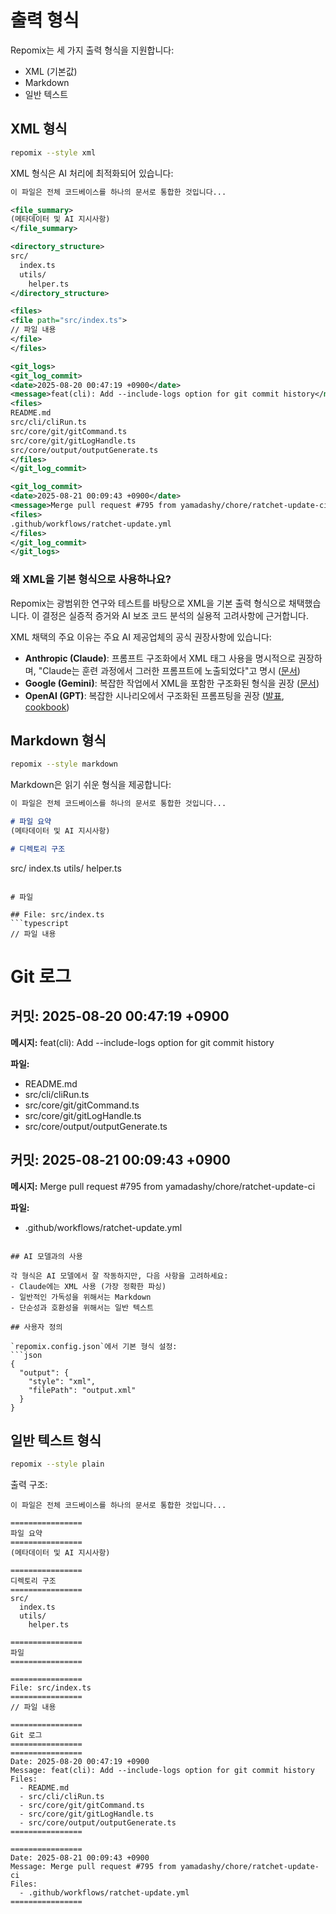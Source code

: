 # 출력 형식

Repomix는 세 가지 출력 형식을 지원합니다:
- XML (기본값)
- Markdown
- 일반 텍스트

## XML 형식

```bash
repomix --style xml
```

XML 형식은 AI 처리에 최적화되어 있습니다:

```xml
이 파일은 전체 코드베이스를 하나의 문서로 통합한 것입니다...

<file_summary>
(메타데이터 및 AI 지시사항)
</file_summary>

<directory_structure>
src/
  index.ts
  utils/
    helper.ts
</directory_structure>

<files>
<file path="src/index.ts">
// 파일 내용
</file>
</files>

<git_logs>
<git_log_commit>
<date>2025-08-20 00:47:19 +0900</date>
<message>feat(cli): Add --include-logs option for git commit history</message>
<files>
README.md
src/cli/cliRun.ts
src/core/git/gitCommand.ts
src/core/git/gitLogHandle.ts
src/core/output/outputGenerate.ts
</files>
</git_log_commit>

<git_log_commit>
<date>2025-08-21 00:09:43 +0900</date>
<message>Merge pull request #795 from yamadashy/chore/ratchet-update-ci</message>
<files>
.github/workflows/ratchet-update.yml
</files>
</git_log_commit>
</git_logs>
```

### 왜 XML을 기본 형식으로 사용하나요?

Repomix는 광범위한 연구와 테스트를 바탕으로 XML을 기본 출력 형식으로 채택했습니다. 이 결정은 실증적 증거와 AI 보조 코드 분석의 실용적 고려사항에 근거합니다.

XML 채택의 주요 이유는 주요 AI 제공업체의 공식 권장사항에 있습니다:
- **Anthropic (Claude)**: 프롬프트 구조화에서 XML 태그 사용을 명시적으로 권장하며, "Claude는 훈련 과정에서 그러한 프롬프트에 노출되었다"고 명시 ([문서](https://docs.anthropic.com/en/docs/build-with-claude/prompt-engineering/use-xml-tags))
- **Google (Gemini)**: 복잡한 작업에서 XML을 포함한 구조화된 형식을 권장 ([문서](https://cloud.google.com/vertex-ai/generative-ai/docs/learn/prompts/structure-prompts))
- **OpenAI (GPT)**: 복잡한 시나리오에서 구조화된 프롬프팅을 권장 ([발표](https://x.com/OpenAIDevs/status/1890147300493914437), [cookbook](https://cookbook.openai.com/examples/gpt-5/gpt-5_prompting_guide))

## Markdown 형식

```bash
repomix --style markdown
```

Markdown은 읽기 쉬운 형식을 제공합니다:

```markdown
이 파일은 전체 코드베이스를 하나의 문서로 통합한 것입니다...

# 파일 요약
(메타데이터 및 AI 지시사항)

# 디렉토리 구조
```
src/
index.ts
utils/
helper.ts
```

# 파일

## File: src/index.ts
```typescript
// 파일 내용
```

# Git 로그

## 커밋: 2025-08-20 00:47:19 +0900
**메시지:** feat(cli): Add --include-logs option for git commit history

**파일:**
- README.md
- src/cli/cliRun.ts
- src/core/git/gitCommand.ts
- src/core/git/gitLogHandle.ts
- src/core/output/outputGenerate.ts

## 커밋: 2025-08-21 00:09:43 +0900
**메시지:** Merge pull request #795 from yamadashy/chore/ratchet-update-ci

**파일:**
- .github/workflows/ratchet-update.yml
```

## AI 모델과의 사용

각 형식은 AI 모델에서 잘 작동하지만, 다음 사항을 고려하세요:
- Claude에는 XML 사용 (가장 정확한 파싱)
- 일반적인 가독성을 위해서는 Markdown
- 단순성과 호환성을 위해서는 일반 텍스트

## 사용자 정의

`repomix.config.json`에서 기본 형식 설정:
```json
{
  "output": {
    "style": "xml",
    "filePath": "output.xml"
  }
}
```

## 일반 텍스트 형식

```bash
repomix --style plain
```

출력 구조:
```text
이 파일은 전체 코드베이스를 하나의 문서로 통합한 것입니다...

================
파일 요약
================
(메타데이터 및 AI 지시사항)

================
디렉토리 구조
================
src/
  index.ts
  utils/
    helper.ts

================
파일
================

================
File: src/index.ts
================
// 파일 내용

================
Git 로그
================
================
Date: 2025-08-20 00:47:19 +0900
Message: feat(cli): Add --include-logs option for git commit history
Files:
  - README.md
  - src/cli/cliRun.ts
  - src/core/git/gitCommand.ts
  - src/core/git/gitLogHandle.ts
  - src/core/output/outputGenerate.ts
================

================
Date: 2025-08-21 00:09:43 +0900
Message: Merge pull request #795 from yamadashy/chore/ratchet-update-ci
Files:
  - .github/workflows/ratchet-update.yml
================
```
